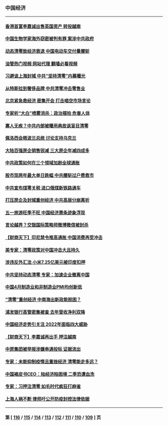 ### 中国经济
---
#### [香港首富李嘉诚出售英国资产 转投越南](../../pages/ncid283/n13726332.md?05040045) 
#### [中国生物学家海外窃密被判有罪 案涉中共政府](../../pages/ncid283/n13726188.md?05040045) 
#### [动态清零致经济衰退 中国电动车交付量腰斩](../../pages/ncid283/n13725713.md?05040045) 
#### [油管热门视频 网站代理 翻墙必看视频](http://209.222.30.114:81/youtube.html?05040045)
#### [习避谈上海封城 中共“坚持清零”内幕曝光](../../pages/ncid283/n13725471.md?05040045) 
#### [从特斯拉到奢侈品牌 中共清零冲击零售业](../../pages/ncid283/n13725698.md?05040045) 
#### [北京紧急救经济 密集开会 打击唱空市场言论](../../pages/ncid283/n13725645.md?05040045) 
#### [专家析“大白”喷雾消杀：政治摆拍 危害人体](../../pages/ncid283/n13725685.md?05040045) 
#### [寡人无疾？中共内部被曝用典故讽盲目清零](../../pages/ncid283/n13725594.md?05040045) 
#### [佩洛西会晤波兰总统 讨论支持乌克兰](../../pages/ncid283/n13725544.md?05040045) 
#### [大陆百强房企销售锐减 三大房企年减四成多](../../pages/ncid283/n13725322.md?05040045) 
#### [中共政策如何在三个领域加剧全球通胀](../../pages/ncid283/n13725102.md?05040045) 
#### [股市现两年最大单日跌幅 中共腰斩过户费救市](../../pages/ncid283/n13724837.md?05040045) 
#### [中共宣布煤零关税 进口俄煤新铁路通车](../../pages/ncid283/n13724873.md?05040045) 
#### [打压房企及封城重创经济 中共高层分崩离析](../../pages/ncid283/n13724872.md?05040045) 
#### [五一旅游旺季不旺 中国经济萧条迹象浮现](../../pages/ncid283/n13724856.md?05040045) 
#### [言论越界？交银国际策略师微博微信被封杀](../../pages/ncid283/n13724757.md?05040045) 
#### [【财商天下】印尼禁令推高通胀 中国消费再受冲击](../../pages/ncid283/n13724191.md?05040045) 
#### [美专家：清零政策对中国冲击大且持久](../../pages/ncid283/n13724236.md?05040045) 
#### [涉违反外汇法 小米7.25亿美元被印度扣押](../../pages/ncid283/n13724194.md?05040045) 
#### [中共坚持动态清零 专家：加速企业撤离中国](../../pages/ncid283/n13724014.md?05040045) 
#### [中国4月制造业和非制造业PMI均创新低](../../pages/ncid283/n13723801.md?05040045) 
#### [“清零”重创经济 中南海出新政能脱困？](../../pages/ncid283/n13723520.md?05040045) 
#### [浦发银行高管密集被查 去年营收净利双降](../../pages/ncid283/n13723731.md?05040045) 
#### [中国经济走势引关注 2022年面临四大威胁](../../pages/ncid283/n13723658.md?05040045) 
#### [【财商天下】李嘉诚再出手 押注越南](../../pages/ncid283/n13723603.md?05040045) 
#### [中房集团被举报涉嫌串通投标 证据流出](../../pages/ncid283/n13723611.md?05040045) 
#### [专家：未能抑制疫情且重挫经济 清零能走多远？](../../pages/ncid283/n13723499.md?05040045) 
#### [中国褐皮书CEO：陆经济陷困境 二季恐遭血洗](../../pages/ncid283/n13723599.md?05040045) 
#### [专家：习押注清零 如毛时代疯狂打麻雀](../../pages/ncid283/n13723589.md?05040045) 
#### [上海人祸不断 律师吁公开防疫封控法律依据](../../pages/ncid283/n13723309.md?05040045) 

---
#### 第 [ [116](./116.md?05040045) / [115](./115.md?05040045) / [114](./114.md?05040045) / [113](./113.md?05040045) / [112](./112.md?05040045) / [111](./111.md?05040045) / [110](./110.md?05040045) / [109](./109.md?05040045) ] 页
